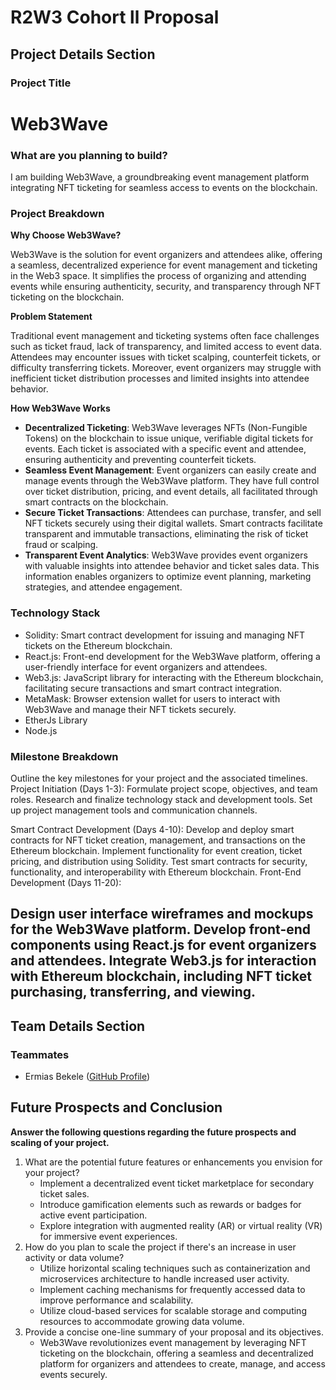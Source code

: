 # R2W3 Cohort ll Proposal

## **Project Details Section**

### **Project Title**

# Web3Wave

### **What are you planning to build?**

I am building Web3Wave, a groundbreaking event management platform integrating NFT ticketing for seamless access to events on the blockchain.

### **Project Breakdown**

**Why Choose Web3Wave?**

Web3Wave is the solution for event organizers and attendees alike, offering a seamless, decentralized experience for event management and ticketing in the Web3 space. It simplifies the process of organizing and attending events while ensuring authenticity, security, and transparency through NFT ticketing on the blockchain.

**Problem Statement**

Traditional event management and ticketing systems often face challenges such as ticket fraud, lack of transparency, and limited access to event data. Attendees may encounter issues with ticket scalping, counterfeit tickets, or difficulty transferring tickets. Moreover, event organizers may struggle with inefficient ticket distribution processes and limited insights into attendee behavior.

**How Web3Wave Works**

- **Decentralized Ticketing**: Web3Wave leverages NFTs (Non-Fungible Tokens) on the blockchain to issue unique, verifiable digital tickets for events. Each ticket is associated with a specific event and attendee, ensuring authenticity and preventing counterfeit tickets.
- **Seamless Event Management**: Event organizers can easily create and manage events through the Web3Wave platform. They have full control over ticket distribution, pricing, and event details, all facilitated through smart contracts on the blockchain.
- **Secure Ticket Transactions**: Attendees can purchase, transfer, and sell NFT tickets securely using their digital wallets. Smart contracts facilitate transparent and immutable transactions, eliminating the risk of ticket fraud or scalping.
- **Transparent Event Analytics**: Web3Wave provides event organizers with valuable insights into attendee behavior and ticket sales data. This information enables organizers to optimize event planning, marketing strategies, and attendee engagement.

### **Technology Stack**

- Solidity: Smart contract development for issuing and managing NFT tickets on the Ethereum blockchain.
- React.js: Front-end development for the Web3Wave platform, offering a user-friendly interface for event organizers and attendees.
- Web3.js: JavaScript library for interacting with the Ethereum blockchain, facilitating secure transactions and smart contract integration.
- MetaMask: Browser extension wallet for users to interact with Web3Wave and manage their NFT tickets securely.
- EtherJs Library
- Node.js


### **Milestone Breakdown**

Outline the key milestones for your project and the associated timelines.
Project Initiation (Days 1-3):
Formulate project scope, objectives, and team roles.
Research and finalize technology stack and development tools.
Set up project management tools and communication channels.

Smart Contract Development (Days 4-10):
Develop and deploy smart contracts for NFT ticket creation, management, and transactions on the Ethereum blockchain.
Implement functionality for event creation, ticket pricing, and distribution using Solidity.
Test smart contracts for security, functionality, and interoperability with Ethereum blockchain.
Front-End Development (Days 11-20):

Design user interface wireframes and mockups for the Web3Wave platform.
Develop front-end components using React.js for event organizers and attendees.
Integrate Web3.js for interaction with Ethereum blockchain, including NFT ticket purchasing, transferring, and viewing.
---

## **Team Details Section**

### **Teammates**

- Ermias Bekele ([GitHub Profile](https://github.com/jemi2k))


## **Future Prospects and Conclusion**

**Answer the following questions regarding the future prospects and scaling of your project.**

1. What are the potential future features or enhancements you envision for your project?
   - Implement a decentralized event ticket marketplace for secondary ticket sales.
   - Introduce gamification elements such as rewards or badges for active event participation.
   - Explore integration with augmented reality (AR) or virtual reality (VR) for immersive event experiences.
2. How do you plan to scale the project if there's an increase in user activity or data volume?
   - Utilize horizontal scaling techniques such as containerization and microservices architecture to handle increased user activity.
   - Implement caching mechanisms for frequently accessed data to improve performance and scalability.
   - Utilize cloud-based services for scalable storage and computing resources to accommodate growing data volume.
3. Provide a concise one-line summary of your proposal and its objectives.
   - Web3Wave revolutionizes event management by leveraging NFT ticketing on the blockchain, offering a seamless and decentralized platform for organizers and attendees to create, manage, and access events securely.
